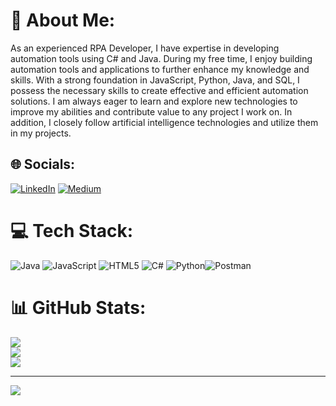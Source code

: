 # 💫 About Me:
As an experienced RPA Developer, I have expertise in developing automation tools using C# and Java. During my free time, I enjoy building automation tools and applications to further enhance my knowledge and skills. With a strong foundation in JavaScript, Python, Java, and SQL, I possess the necessary skills to create effective and efficient automation solutions. I am always eager to learn and explore new technologies to improve my abilities and contribute value to any project I work on. In addition, I closely follow artificial intelligence technologies and utilize them in my projects.


## 🌐 Socials:
[![LinkedIn](https://img.shields.io/badge/LinkedIn-%230077B5.svg?logo=linkedin&logoColor=white)](https://linkedin.com/in/yusuf-burak-cakmak) [![Medium](https://img.shields.io/badge/Medium-12100E?logo=medium&logoColor=white)](https://medium.com/@yusufburakcakmak) 

# 💻 Tech Stack:
![Java](https://img.shields.io/badge/java-%23ED8B00.svg?style=for-the-badge&logo=java&logoColor=white) ![JavaScript](https://img.shields.io/badge/javascript-%23323330.svg?style=for-the-badge&logo=javascript&logoColor=%23F7DF1E) ![HTML5](https://img.shields.io/badge/html5-%23E34F26.svg?style=for-the-badge&logo=html5&logoColor=white) ![C#](https://img.shields.io/badge/c%23-%23239120.svg?style=for-the-badge&logo=c-sharp&logoColor=white) ![Python](https://img.shields.io/badge/python-3670A0?style=for-the-badge&logo=python&logoColor=ffdd54)![Postman](https://img.shields.io/badge/Postman-FF6C37?style=for-the-badge&logo=postman&logoColor=white)
# 📊 GitHub Stats:
![](https://github-readme-stats.vercel.app/api?username=ysfckmk&theme=dark&hide_border=false&include_all_commits=false&count_private=false)<br/>
![](https://github-readme-streak-stats.herokuapp.com/?user=ysfckmk&theme=dark&hide_border=false)<br/>
![](https://github-readme-stats.vercel.app/api/top-langs/?username=ysfckmk&theme=dark&hide_border=false&include_all_commits=false&count_private=false&layout=compact)

---
[![](https://visitcount.itsvg.in/api?id=ysfckmk&icon=0&color=0)](https://visitcount.itsvg.in)

<!-- Proudly created with GPRM ( https://gprm.itsvg.in ) -->
